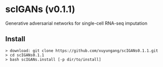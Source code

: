 # scIGANs (v0.1.1)
Generative adversarial networks for single-cell RNA-seq imputation
## Install
```
> download: git clone https://github.com/xuyungang/scIGANs0.1.1.git
> cd scIGANs0.1.1
> bash scIGANs.install [-p dir/to/install]
```
